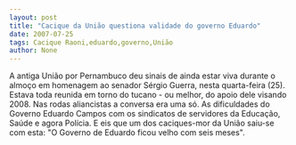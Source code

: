 ```yaml
---
layout: post
title: "Cacique da União questiona validade do governo Eduardo"
date: 2007-07-25
tags: Cacique Raoni,eduardo,governo,União
author: None
---
```

A antiga Uni&atilde;o por Pernambuco deu sinais de ainda estar viva durante o almo&ccedil;o em homenagem ao senador S&eacute;rgio Guerra, nesta quarta-feira (25). Estava toda reunida em torno do tucano - ou melhor, do apoio dele visando 2008.
Nas rodas aliancistas a conversa era uma s&oacute;. As dificuldades do Governo Eduardo Campos com os sindicatos de servidores da Educa&ccedil;&atilde;o, Sa&uacute;de e agora Pol&iacute;cia. 
E eis que um dos caciques-mor da Uni&atilde;o saiu-se com esta: &quot;O Governo de Eduardo ficou velho com seis meses&quot;.  